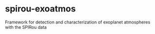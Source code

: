 # spirou-exoatmos
Framework for detection and characterization of exoplanet atmospheres with the SPIRou data
